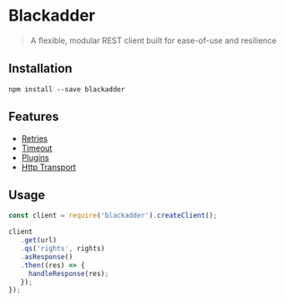 # Blackadder

> A flexible, modular REST client built for ease-of-use and resilience

## Installation

```
npm install --save blackadder
```

## Features

* [Retries](#retries)
* [Timeout](#timeout)
* [Plugins](#plugins)
* [Http Transport](#transport)

## Usage

```js
const client = require('blackadder').createClient();

client
   .get(url)
   .qs('rights', rights)
   .asResponse()
   .then((res) => {
     handleResponse(res);
   });
});
```
